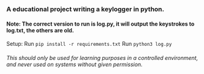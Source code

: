 ### A educational project writing a keylogger in python.
#### Note: The correct version to run is log.py, it will output the keystrokes to log.txt, the others are old.

Setup:
Run `pip install -r requirements.txt`
Run `python3 log.py`

###### This should only be used for learning purposes in a controlled environment, and never used on systems without given permission.